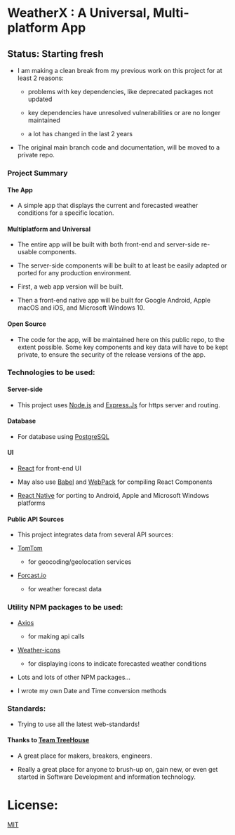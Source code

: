 # WeatherX : A Universal, Multi-platform App

## Status: Starting fresh

- I am making a clean break from my previous work on this project for at least 2 reasons:

  - problems with key dependencies, like deprecated packages not updated

  - key dependencies have unresolved vulnerabilities or are no longer maintained

  - a lot has changed in the last 2 years

- The original main branch code and documentation, will be moved to a private repo.


### Project Summary

#### The App

  - A simple app that displays the current and forecasted weather conditions for a specific location.

#### Multiplatform and Universal

  - The entire app will be built with both front-end and server-side re-usable components.

  - The server-side components will be built to at least be easily adapted or ported for any production environment.

  - First, a web app version will be built.

  - Then a front-end native app will be built for Google Android, Apple macOS and iOS, and Microsoft Windows 10.

#### Open Source

  - The code for the app, will be maintained here on this public repo, to the extent possible.  Some key components and key data will have to be kept private, to ensure the security of the release versions of the app.

### Technologies to be used:

#### Server-side

- This project uses [Node.js](https://nodejs.org/) and [Express.Js](https://expressjs.com/) for https server and routing.

#### Database

- For database using [PostgreSQL](https://www.postgresql.org/)

#### UI

- [React](https://reactjs.org/) for front-end UI

- May also use [Babel](https://babeljs.io/) and [WebPack](https://webpack.js.org/concepts) for compiling React Components

- [React Native](https://reactnative.dev/) for porting to Android, Apple and Microsoft Windows platforms

#### Public API Sources

- This project integrates data from several API sources:  

- [TomTom](https://developer.tomtom.com/maps-sdk-web)
  - for geocoding/geolocation services

- [Forcast.io](https://darksky.net/dev/docs)
  - for weather forecast data

### Utility NPM packages to be used:

- [Axios](https://www.npmjs.com/package/axios)
  - for making api calls

- [Weather-icons](https://www.npmjs.com/package/weather-icons)
  - for displaying icons to indicate forecasted weather conditions

- Lots and lots of other NPM packages...

- I wrote my own Date and Time conversion methods

### Standards:

- Trying to use all the latest web-standards!

#### Thanks to [Team TreeHouse](https://teamtreehouse.com)

- A great place for makers, breakers, engineers.

- Really a great place for anyone to brush-up on, gain new, or even get started in Software Development and information technology.

# License:

[MIT](LICENSE)
